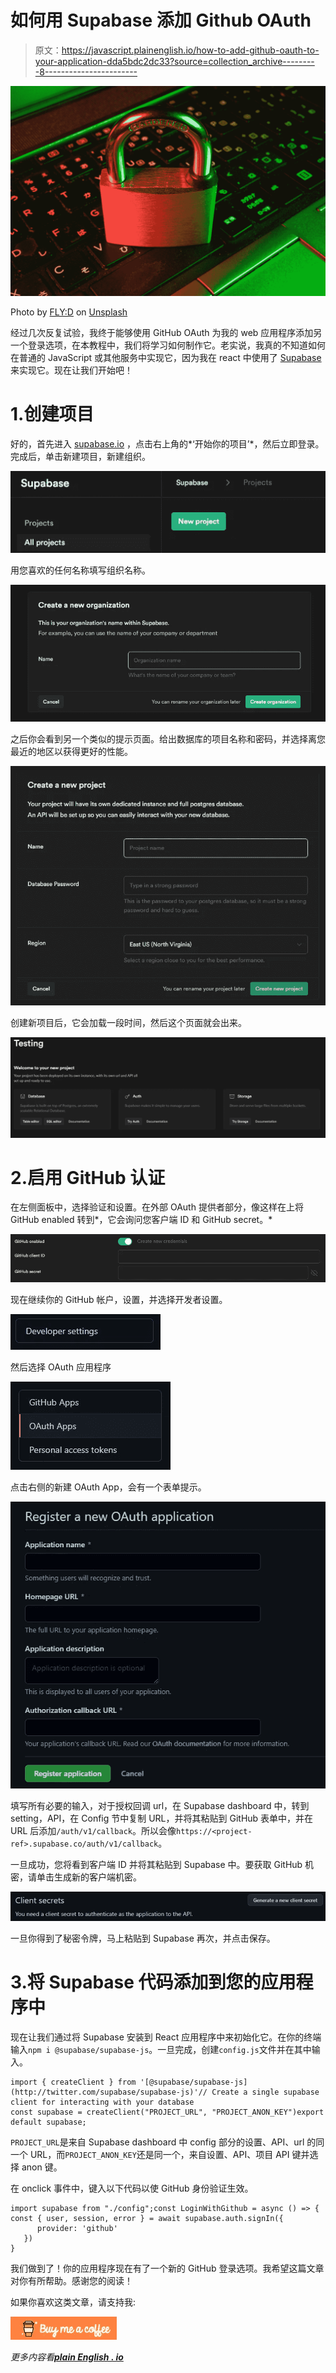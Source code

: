 # 如何用 Supabase 添加 Github OAuth

> 原文：<https://javascript.plainenglish.io/how-to-add-github-oauth-to-your-application-dda5bdc2dc33?source=collection_archive---------8----------------------->

![](img/279b3da2976ee247269fa8cfdd031c6a.png)

Photo by [FLY:D](https://unsplash.com/@flyd2069?utm_source=medium&utm_medium=referral) on [Unsplash](https://unsplash.com?utm_source=medium&utm_medium=referral)

经过几次反复试验，我终于能够使用 GitHub OAuth 为我的 web 应用程序添加另一个登录选项，在本教程中，我们将学习如何制作它。老实说，我真的不知道如何在普通的 JavaScript 或其他服务中实现它，因为我在 react 中使用了 [Supabase](https://supabase.io/) 来实现它。现在让我们开始吧！

# 1.创建项目

好的，首先进入 [supabase.io](https://supabase.io/) ，点击右上角的*‘开始你的项目’*，然后立即登录。完成后，单击新建项目，新建组织。

![](img/1d07ff42dd29d4c6790a262ef8c98b22.png)

用您喜欢的任何名称填写组织名称。

![](img/e44fddbf76822b4ee080b4e13f7e188c.png)

之后你会看到另一个类似的提示页面。给出数据库的项目名称和密码，并选择离您最近的地区以获得更好的性能。

![](img/e7fd1b7518ba0f4676d130f3246bbc1a.png)

创建新项目后，它会加载一段时间，然后这个页面就会出来。

![](img/3ae4f59bbe15767e3fda04bf41b1a715.png)

# 2.启用 GitHub 认证

在左侧面板中，选择验证和设置。在外部 OAuth 提供者部分，像这样在上将 GitHub enabled 转到*，它会询问您客户端 ID 和 GitHub secret。*

![](img/f9b6357b6c911a04e4433eff731f8011.png)

现在继续你的 GitHub 帐户，设置，并选择开发者设置。

![](img/4e188aba79d92d3844d1affed9e5e56b.png)

然后选择 OAuth 应用程序

![](img/2fab3d8bb21ce5c4a677120e92695c9f.png)

点击右侧的新建 OAuth App，会有一个表单提示。

![](img/8d1e26d0b4829c19aecb2b3a0b253650.png)

填写所有必要的输入，对于授权回调 url，在 Supabase dashboard 中，转到 setting，API，在 Config 节中复制 URL，并将其粘贴到 GitHub 表单中，并在 URL 后添加`/auth/v1/callback`。所以会像`https://<project-ref>.supabase.co/auth/v1/callback`。

一旦成功，您将看到客户端 ID 并将其粘贴到 Supabase 中。要获取 GitHub 机密，请单击生成新的客户端机密。

![](img/3848184b53c0753431dcb4f2c447e8e8.png)

一旦你得到了秘密令牌，马上粘贴到 Supabase 再次，并点击保存。

# 3.将 Supabase 代码添加到您的应用程序中

现在让我们通过将 Supabase 安装到 React 应用程序中来初始化它。在你的终端输入`npm i @supabase/supabase-js`。一旦完成，创建`config.js`文件并在其中输入。

```
import { createClient } from '[@supabase/supabase-js](http://twitter.com/supabase/supabase-js)'// Create a single supabase client for interacting with your database 
const supabase = createClient("PROJECT_URL", "PROJECT_ANON_KEY")export default supabase;
```

`PROJECT_URL`是来自 Supabase dashboard 中 config 部分的设置、API、url 的同一个 URL，而`PROJECT_ANON_KEY`还是同一个，来自设置、API、项目 API 键并选择 anon 键。

在 onclick 事件中，键入以下代码以使 GitHub 身份验证生效。

```
import supabase from "./config";const LoginWithGithub = async () => { const { user, session, error } = await supabase.auth.signIn({
      provider: 'github'
   })
}
```

我们做到了！你的应用程序现在有了一个新的 GitHub 登录选项。我希望这篇文章对你有所帮助。感谢您的阅读！

如果你喜欢这类文章，请支持我:

[![](img/4bc5de35955c00939383a18fb66b41d8.png)](https://www.buymeacoffee.com/tulussibrahim)

*更多内容看*[***plain English . io***](http://plainenglish.io)
